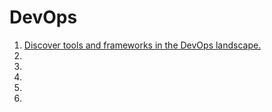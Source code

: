 # DevOps

1. [Discover tools and frameworks in the DevOps landscape.](http://www.devopsbookmarks.com/)
1. []()
1. []()
1. []()
1. []()
1. []()
